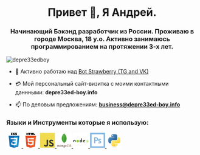 <h1 align="center">Привет 👋, Я Андрей.</h1>
<h3 align="center">Начинающий Бэкэнд разработчик из России. Проживаю в городе Москва, 18 y.o. Активно занимаюсь программированием на протяжении 3-х лет. </h3>

<p align="left"> <img src="https://komarev.com/ghpvc/?username=depre33edboy&label=Profile%20views&color=0e75b6&style=flat" alt="depre33edboy" /> </p>

- 🔭 Активно работаю над [Bot Strawberry (TG and VK)](vk.me/strawberrybot)

- 💳 Мой персональный сайт-визитка с моими контактными даннными: **depre33ed-boy.info**

- 📫 По деловым предложениям: **business@depre33ed-boy.info**

<h3 align="left">Языки и Инструменты которые я использую:</h3>
<p align="left"> <a href="https://www.w3schools.com/css/" target="_blank" rel="noreferrer"> <img src="https://raw.githubusercontent.com/devicons/devicon/master/icons/css3/css3-original-wordmark.svg" alt="css3" width="40" height="40"/> </a> <a href="https://www.w3.org/html/" target="_blank" rel="noreferrer"> <img src="https://raw.githubusercontent.com/devicons/devicon/master/icons/html5/html5-original-wordmark.svg" alt="html5" width="40" height="40"/> </a> <a href="https://developer.mozilla.org/en-US/docs/Web/JavaScript" target="_blank" rel="noreferrer"> <img src="https://raw.githubusercontent.com/devicons/devicon/master/icons/javascript/javascript-original.svg" alt="javascript" width="40" height="40"/> </a> <a href="https://www.mongodb.com/" target="_blank" rel="noreferrer"> <img src="https://raw.githubusercontent.com/devicons/devicon/master/icons/mongodb/mongodb-original-wordmark.svg" alt="mongodb" width="40" height="40"/> </a> <a href="https://nodejs.org" target="_blank" rel="noreferrer"> <img src="https://raw.githubusercontent.com/devicons/devicon/master/icons/nodejs/nodejs-original-wordmark.svg" alt="nodejs" width="40" height="40"/> </a> <a href="https://www.photoshop.com/en" target="_blank" rel="noreferrer"> <img src="https://raw.githubusercontent.com/devicons/devicon/master/icons/photoshop/photoshop-line.svg" alt="photoshop" width="40" height="40"/> </a> <a href="https://www.python.org" target="_blank" rel="noreferrer"> <img src="https://raw.githubusercontent.com/devicons/devicon/master/icons/python/python-original.svg" alt="python" width="40" height="40"/> </a> </p>
